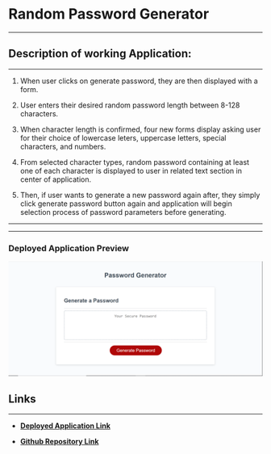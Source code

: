 # Random Password Generator 

---
## Description of working Application:
***


1.  When user clicks on generate password, they are then displayed with a form. 

2.  User enters their desired random password length between 8-128 characters.

3.  When character length is confirmed, four new forms display asking user for their choice of lowercase leters, uppercase letters, special characters, and numbers.

4.  From selected character types, random password containing at least one of each character is displayed to user in related text section in center of application.

5.  Then, if user wants to generate a new password again after, they simply click generate password button again and application will begin selection process of password parameters before generating.






---
---
### Deployed Application Preview
![Password Generator Preview](Assets/PasswordGeneratorPreview.png)






## Links
---

+ **[Deployed Application Link](https://originator1.github.io/Random-PW-Generator/)**

+ **[Github Repository Link](www.github.com/Originator1)**

